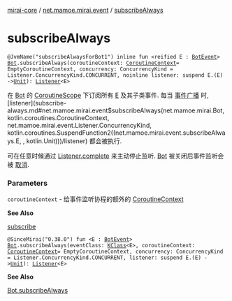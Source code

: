 [mirai-core](../index.md) / [net.mamoe.mirai.event](index.md) / [subscribeAlways](./subscribe-always.md)

# subscribeAlways

`@JvmName("subscribeAlwaysForBot1") inline fun <reified E : `[`BotEvent`](../net.mamoe.mirai.event.events/-bot-event/index.md)`> `[`Bot`](../net.mamoe.mirai/-bot/index.md)`.subscribeAlways(coroutineContext: `[`CoroutineContext`](https://kotlinlang.org/api/latest/jvm/stdlib/kotlin.coroutines/-coroutine-context/index.html)` = EmptyCoroutineContext, concurrency: ConcurrencyKind = Listener.ConcurrencyKind.CONCURRENT, noinline listener: suspend E.(E) -> `[`Unit`](https://kotlinlang.org/api/latest/jvm/stdlib/kotlin/-unit/index.html)`): `[`Listener`](-listener/index.md)`<E>`

在 [Bot](../net.mamoe.mirai/-bot/index.md) 的 [CoroutineScope](#) 下订阅所有 [E](subscribe-always.md#E) 及其子类事件.
每当 [事件广播](broadcast.md) 时, [listener](subscribe-always.md#net.mamoe.mirai.event$subscribeAlways(net.mamoe.mirai.Bot, kotlin.coroutines.CoroutineContext, net.mamoe.mirai.event.Listener.ConcurrencyKind, kotlin.coroutines.SuspendFunction2((net.mamoe.mirai.event.subscribeAlways.E, , kotlin.Unit)))/listener) 都会被执行.

可在任意时候通过 [Listener.complete](#) 来主动停止监听.
[Bot](../net.mamoe.mirai/-bot/index.md) 被关闭后事件监听会被 [取消](#).

### Parameters

`coroutineContext` - 给事件监听协程的额外的 [CoroutineContext](https://kotlinlang.org/api/latest/jvm/stdlib/kotlin.coroutines/-coroutine-context/index.html)

**See Also**

[subscribe](kotlinx.coroutines.-coroutine-scope/subscribe.md)

`@SinceMirai("0.38.0") fun <E : `[`BotEvent`](../net.mamoe.mirai.event.events/-bot-event/index.md)`> `[`Bot`](../net.mamoe.mirai/-bot/index.md)`.subscribeAlways(eventClass: `[`KClass`](https://kotlinlang.org/api/latest/jvm/stdlib/kotlin.reflect/-k-class/index.html)`<E>, coroutineContext: `[`CoroutineContext`](https://kotlinlang.org/api/latest/jvm/stdlib/kotlin.coroutines/-coroutine-context/index.html)` = EmptyCoroutineContext, concurrency: ConcurrencyKind = Listener.ConcurrencyKind.CONCURRENT, listener: suspend E.(E) -> `[`Unit`](https://kotlinlang.org/api/latest/jvm/stdlib/kotlin/-unit/index.html)`): `[`Listener`](-listener/index.md)`<E>`

**See Also**

[Bot.subscribeAlways](kotlinx.coroutines.-coroutine-scope/subscribe-always.md)

